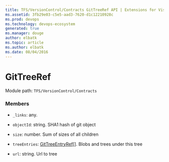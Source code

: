 ```yaml
---
title: TFS/VersionControl/Contracts GitTreeRef API | Extensions for Visual Studio Team Services
ms.assetid: 3fb29e03-c5e5-aad3-7620-d1c12210928c
ms.prod: devops
ms.technology: devops-ecosystem
generated: true
ms.manager: douge
author: elbatk
ms.topic: article
ms.author: elbatk
ms.date: 08/04/2016
---
```


# GitTreeRef

Module path: `TFS/VersionControl/Contracts`


### Members

* `_links`: any. 

* `objectId`: string. SHA1 hash of git object

* `size`: number. Sum of sizes of all children

* `treeEntries`: [GitTreeEntryRef](../../../TFS/VersionControl/Contracts/GitTreeEntryRef.md)[]. Blobs and trees under this tree

* `url`: string. Url to tree

